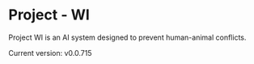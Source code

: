 # Project - WI
Project WI is an AI system designed to prevent human-animal conflicts.

Current version: v0.0.715
